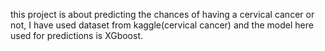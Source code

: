 this project is about predicting the chances of having a cervical cancer or not, I have used dataset from kaggle(cervical cancer) and the model here used for predictions is XGboost.
